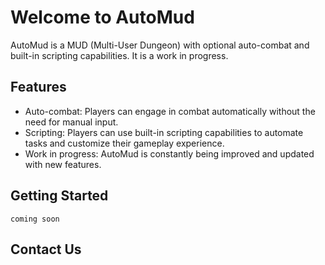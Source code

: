 # Welcome to AutoMud

AutoMud is a MUD (Multi-User Dungeon) with optional auto-combat and built-in scripting capabilities. It is a work in progress.

## Features

- Auto-combat: Players can engage in combat automatically without the need for manual input.
- Scripting: Players can use built-in scripting capabilities to automate tasks and customize their gameplay experience.
- Work in progress: AutoMud is constantly being improved and updated with new features.

## Getting Started

```
coming soon
```

## Contact Us
